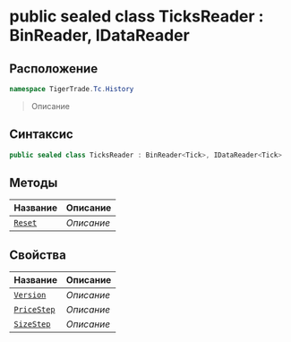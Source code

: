 
# public sealed class TicksReader : BinReader<Tick>, IDataReader<Tick>
## Расположение
```csharp
namespace TigerTrade.Tc.History
```



> Описание

## Синтаксис
```csharp
public sealed class TicksReader : BinReader<Tick>, IDataReader<Tick>
```


## Методы
| Название | Описание |
| --- | --- |
| [`Reset`](./TicksReader.cs/Методы/Reset.md) | *Описание* |

## Свойства
| Название | Описание |
| --- | --- |
| [`Version`](./TicksReader.cs/Свойства/Version.md) | *Описание* |
| [`PriceStep`](./TicksReader.cs/Свойства/PriceStep.md) | *Описание* |
| [`SizeStep`](./TicksReader.cs/Свойства/SizeStep.md) | *Описание* |



